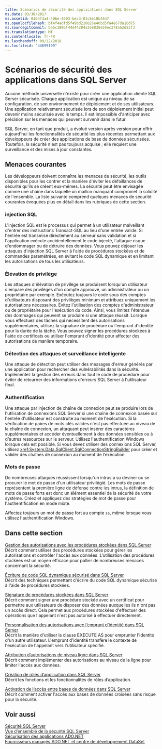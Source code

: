 ```yaml
---
title: Scénarios de sécurité des applications dans SQL Server
ms.date: 03/30/2017
ms.assetid: 0164f3a4-406e-4693-bec3-03c8e18b46d7
ms.openlocfilehash: bf4f4adfd5f49bd210026e40bd5fa4e67da10d75
ms.sourcegitcommit: ba5c189bf44d44204a3e8838e59ec378a62d82f3
ms.translationtype: MT
ms.contentlocale: fr-FR
ms.lasthandoff: 09/12/2018
ms.locfileid: "44699109"
---
```

# <a name="application-security-scenarios-in-sql-server"></a>Scénarios de sécurité des applications dans SQL Server
Aucune méthode universelle n'existe pour créer une application cliente SQL Server sécurisée. Chaque application est unique au niveau de sa configuration, de son environnement de déploiement et de ses utilisateurs. Une application relativement sécurisée lors de son déploiement initial peut devenir moins sécurisée avec le temps. Il est impossible d'anticiper avec précision sur les menaces qui peuvent survenir dans le futur.  
  
 SQL Server, en tant que produit, a évolué version après version pour offrir aujourd'hui les fonctionnalités de sécurité les plus récentes permettant aux développeurs de créer des applications de base de données sécurisées. Toutefois, la sécurité n'est pas toujours acquise ; elle requiert une surveillance et des mises à jour constantes.  
  
## <a name="common-threats"></a>Menaces courantes  
 Les développeurs doivent connaître les menaces de sécurité, les outils disponibles pour les contrer et la manière d'éviter les défaillances de sécurité qu'ils se créent eux-mêmes. La sécurité peut être envisagée comme une chaîne dans laquelle un maillon manquant compromet la solidité de l'ensemble. La liste suivante comprend quelques menaces de sécurité courantes évoquées plus en détail dans les rubriques de cette section.  
  
### <a name="sql-injection"></a>injection SQL  
 L'injection SQL est le processus qui permet à un utilisateur malveillant d'entrer des instructions Transact-SQL au lieu d'une entrée valide. Si l'entrée est transmise directement au serveur sans validation et si l'application exécute accidentellement le code injecté, l'attaque risque d'endommager ou de détruire des données. Vous pouvez déjouer les attaques d'injection SQL Server à l'aide de procédures stockées et de commandes paramétrées, en évitant le code SQL dynamique et en limitant les autorisations de tous les utilisateurs.   
  
### <a name="elevation-of-privilege"></a>Élévation de privilège  
 Les attaques d'élévation de privilège se produisent lorsqu'un utilisateur s'empare des privilèges d'un compte approuvé, un administrateur ou un propriétaire par exemple. Exécutez toujours le code sous des comptes d'utilisateurs disposant des privilèges minimum et attribuez uniquement les autorisations nécessaires. Évitez l'utilisation des comptes d'administrateur ou de propriétaire pour l'exécution du code. Ainsi, vous limitez l'étendue des dommages qui peuvent se produire si une attaque réussit. Lorsque vous effectuez des tâches qui nécessitent des autorisations supplémentaires, utilisez la signature de procédure ou l'emprunt d'identité pour la durée de la tâche. Vous pouvez signer les procédures stockées à l'aide de certificats ou utiliser l'emprunt d'identité pour affecter des autorisations de manière temporaire.  
  
### <a name="probing-and-intelligent-observation"></a>Détection des attaques et surveillance intelligente  
 Une attaque de détection peut utiliser des messages d'erreur générés par une application pour rechercher des vulnérabilités dans la sécurité. Implémentez la gestion des erreurs dans tout le code de procédure pour éviter de retourner des informations d'erreurs SQL Server à l'utilisateur final.  
  
### <a name="authentication"></a>Authentification  
 Une attaque par injection de chaîne de connexion peut se produire lors de l'utilisation de connexions SQL Server si une chaîne de connexion basée sur l'entrée d'utilisateur est construite au moment de l'exécution. Si la vérification de paires de mots clés valides n'est pas effectuée au niveau de la chaîne de connexion, un attaquant peut insérer des caractères supplémentaires et accéder éventuellement à des données sensibles ou à d'autres ressources sur le serveur. Utilisez l'authentification Windows lorsque cela est possible. Si vous devez utiliser des connexions SQL Server, utilisez <xref:System.Data.SqlClient.SqlConnectionStringBuilder> pour créer et valider des chaînes de connexion au moment de l'exécution.  
  
### <a name="passwords"></a>Mots de passe  
 De nombreuses attaques réussissent lorsqu'un intrus a su deviner ou se procurer le mot de passe d'un utilisateur privilégié. Les mots de passe représentent la première ligne de défense contre les intrus, la définition de mots de passe forts est donc un élément essentiel de la sécurité de votre système. Créez et appliquez des stratégies de mot de passe pour l'authentification en mode mixte.  
  
 Affectez toujours un mot de passe fort au compte `sa`, même lorsque vous utilisez l'authentification Windows.  
  
## <a name="in-this-section"></a>Dans cette section  
 [Gestion des autorisations avec les procédures stockées dans SQL Server](../../../../../docs/framework/data/adonet/sql/managing-permissions-with-stored-procedures-in-sql-server.md)  
 Décrit comment utiliser des procédures stockées pour gérer les autorisations et contrôler l'accès aux données. L'utilisation des procédures stockées est un moyen efficace pour pallier de nombreuses menaces concernant la sécurité.  
  
 [Écriture de code SQL dynamique sécurisé dans SQL Server](../../../../../docs/framework/data/adonet/sql/writing-secure-dynamic-sql-in-sql-server.md)  
 Décrit des techniques permettant d'écrire du code SQL dynamique sécurisé à l'aide de procédures stockées.  
  
 [Signature de procédures stockées dans SQL Server](../../../../../docs/framework/data/adonet/sql/signing-stored-procedures-in-sql-server.md)  
 Décrit comment signer une procédure stockée avec un certificat pour permettre aux utilisateurs de disposer des données auxquelles ils n'ont pas un accès direct. Cela permet aux procédures stockées d'effectuer des opérations que l'appelant n'est pas autorisé à effectuer directement.  
  
 [Personnalisation des autorisations avec l’emprunt d’identité dans SQL Server](../../../../../docs/framework/data/adonet/sql/customizing-permissions-with-impersonation-in-sql-server.md)  
 Décrit la manière d'utiliser la clause EXECUTE AS pour emprunter l'identité d'un autre utilisateur. L'emprunt d'identité transfère le contexte de l'exécution de l'appelant vers l'utilisateur spécifié.  
  
 [Attribution d’autorisations de niveau ligne dans SQL Server](../../../../../docs/framework/data/adonet/sql/granting-row-level-permissions-in-sql-server.md)  
 Décrit comment implémenter des autorisations au niveau de la ligne pour limiter l'accès aux données.  
  
 [Création de rôles d’application dans SQL Server](../../../../../docs/framework/data/adonet/sql/creating-application-roles-in-sql-server.md)  
 Décrit les fonctions et les fonctionnalités de rôles d’application.  
  
 [Activation de l’accès entre bases de données dans SQL Server](../../../../../docs/framework/data/adonet/sql/enabling-cross-database-access-in-sql-server.md)  
 Décrit comment activer l'accès aux bases de données croisées sans risque pour la sécurité.  
  
## <a name="see-also"></a>Voir aussi  
 [Sécurité SQL Server](../../../../../docs/framework/data/adonet/sql/sql-server-security.md)  
 [Vue d’ensemble de la sécurité SQL Server](../../../../../docs/framework/data/adonet/sql/overview-of-sql-server-security.md)  
 [Sécurisation des applications ADO.NET](../../../../../docs/framework/data/adonet/securing-ado-net-applications.md)  
 [Fournisseurs managés ADO.NET et centre de développement DataSet](https://go.microsoft.com/fwlink/?LinkId=217917)
